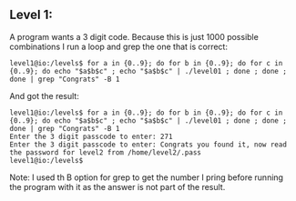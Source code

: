 ## Level 1:

A program wants a 3 digit code. Because this is just 1000 possible combinations I run a loop and grep the one that is correct:

```console
level1@io:/levels$ for a in {0..9}; do for b in {0..9}; do for c in {0..9}; do echo "$a$b$c" ; echo "$a$b$c" | ./level01 ; done ; done ; done | grep "Congrats" -B 1
```

And got the result:

```console
level1@io:/levels$ for a in {0..9}; do for b in {0..9}; do for c in {0..9}; do echo "$a$b$c" ; echo "$a$b$c" | ./level01 ; done ; done ; done | grep "Congrats" -B 1
Enter the 3 digit passcode to enter: 271
Enter the 3 digit passcode to enter: Congrats you found it, now read the password for level2 from /home/level2/.pass
level1@io:/levels$
```

Note: I used th B option for grep to get the number I pring before running the program with it as the answer is not part of the result.

<!-- Level 2 password => XNWFtWKWHhaaXoKI -->